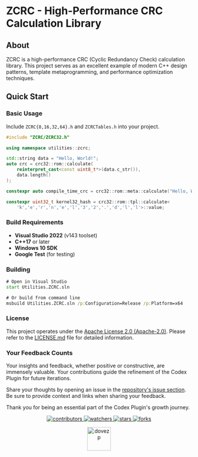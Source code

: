 # ZCRC - High-Performance CRC Calculation Library

## About

ZCRC is a high-performance CRC (Cyclic Redundancy Check) calculation library. This project serves as an excellent example of modern C++ design patterns, template metaprogramming, and performance optimization techniques.

## Quick Start

### Basic Usage

Include `ZCRC{8,16,32,64}.h` and `ZCRCTables.h` into your project.

```cpp
#include "ZCRC/ZCRC32.h"

using namespace utilities::zcrc;

std::string data = "Hello, World!";
auto crc = crc32::rom::calculate(
    reinterpret_cast<const uint8_t*>(data.c_str()), 
    data.length()
);

constexpr auto compile_time_crc = crc32::rom::meta::calculate("Hello, World!");

constexpr uint32_t kernel32_hash = crc32::rom::tpl::calculate<
    'k','e','r','n','e','l','3','2','.','d','l','l'>::value;
```

### Build Requirements

- **Visual Studio 2022** (v143 toolset)
- **C++17** or later
- **Windows 10 SDK**
- **Google Test** (for testing)

### Building
```cmd
# Open in Visual Studio
start Utilities.ZCRC.sln

# Or build from command line
msbuild Utilities.ZCRC.sln /p:Configuration=Release /p:Platform=x64
```

### License
This project operates under the [Apache License 2.0 (Apache-2.0)](https://tldrlegal.com/license/apache-license-2.0-(apache-2.0)). Please refer to the [LICENSE.md](./LICENSE.md) file for detailed information.

### Your Feedback Counts

Your insights and feedback, whether positive or constructive, are immensely valuable. Your contributions guide the refinement of the Codex Plugin for future iterations.

Share your thoughts by opening an issue in the [repository's issue section](https://github.com/dovezp/utilities.zcrc/issues). Be sure to provide context and links when sharing your feedback.

Thank you for being an essential part of the Codex Plugin's growth journey.

<p align="center">
  <p align="center">
    <a href="https://github.com/dovezp/utilities.zcrc/graphs/contributors">
      <img src="https://img.shields.io/github/contributors/dovezp/utilities.zcrc?style=flat-square" alt="contributors"/>
    </a>
    <a href="https://github.com/dovezp/utilities.zcrc/watchers">
      <img src="https://img.shields.io/github/watchers/dovezp/utilities.zcrc?style=flat-square" alt="watchers"/>
    </a>
    <a href="https://github.com/dovezp/utilities.zcrc/stargazers">
      <img src="https://img.shields.io/github/stars/dovezp/utilities.zcrc?style=flat-square" alt="stars"/>
    </a>
    <a href="https://github.com/dovezp/utilities.zcrc/network/members">
      <img src="https://img.shields.io/github/forks/dovezp/utilities.zcrc?style=flat-square" alt="forks"/>
    </a>
  </p>
</p>

<p align="center">
  <a href="https://github.com/dovezp">
    <img width="64" heigth="64" src="https://avatars.githubusercontent.com/u/89095890" alt="dovezp"/>
  </a>
</p>
